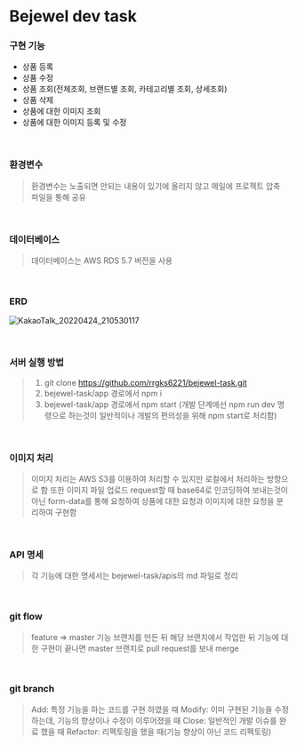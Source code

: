 # Bejewel dev task

### 구현 기능

- 상품 등록
- 상품 수정
- 상품 조회(전체조회, 브랜드별 조회, 카테고리별 조회, 상세조회)
- 상품 삭제
- 상품에 대한 이미지 조회
- 상품에 대한 이미지 등록 및 수정

<br>

### 환경변수

> 환경변수는 노출되면 안되는 내용이 있기에 올리지 않고 메일에 프로젝트 압축 파일을 통해 공유

<br>

### 데이터베이스

> 데이터베이스는 AWS RDS 5.7 버전을 사용

<br>

### ERD

![KakaoTalk_20220424_210530117](https://user-images.githubusercontent.com/46591459/165110455-910b74d1-a574-45f9-819b-3b105112dbeb.png)

<br>

### 서버 실행 방법

> 1. git clone https://github.com/rrgks6221/bejewel-task.git
> 2. bejewel-task/app 경로에서 npm i
> 3. bejewel-task/app 경로에서 npm start (개발 단계에선 npm run dev 명령으로 하는것이 일반적이나 개발의 편의성을 위해 npm start로 처리함)

<br>

### 이미지 처리

> 이미지 처리는 AWS S3를 이용하여 처리할 수 있지만 로컬에서 처리하는 방향으로 함 또한 이미지 파일 업로드 request할 때 base64로 인코딩하여 보내는것이 아닌 form-data를 통해 요청하여 상품에 대한 요청과 이미지에 대한 요청을 분리하여 구현함

<br>

### API 명세

> 각 기능에 대한 명세서는 bejewel-task/apis의 md 파일로 정리

<br>

### git flow

> feature => master
> 기능 브랜치를 만든 뒤 해당 브랜치에서 작업한 뒤 기능에 대한 구현이 끝나면 master 브랜치로 pull request를 보내 merge

<br>

### git branch

> Add: 특정 기능을 하는 코드를 구현 하였을 때
> Modify: 이미 구현된 기능을 수정하는데, 기능의 향상이나 수정이 이루어졌을 때
> Close: 일반적인 개발 이슈를 완료 했을 때
> Refactor: 리펙토링을 했을 때(기능 향상이 아닌 코드 리펙토링)
